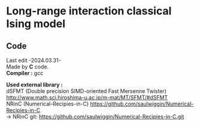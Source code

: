 # Long-range interaction classical Ising model
## Code
Last edit -2024.03.31-  
Made by **C** code.  
**Compiler :** gcc
  
**Used external library :**  
dSFMT (Double precision SIMD-oriented Fast Mersenne Twister) http://www.math.sci.hiroshima-u.ac.jp/m-mat/MT/SFMT/#dSFMT  
NRinC (Numerical-Recipies-in-C) https://github.com/saulwiggin/Numerical-Recipies-in-C  
      -> NRinC git: https://github.com/saulwiggin/Numerical-Recipies-in-C.git

